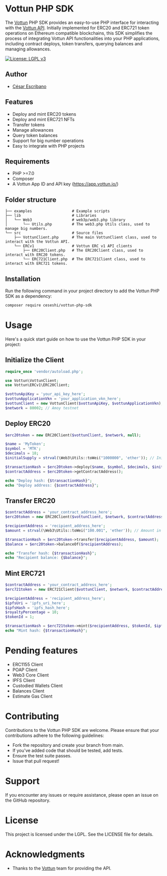 # Vottun PHP SDK

The [Vottun](https://vottun.com/) PHP SDK provides an easy-to-use PHP interface for interacting with the [Vottun API](https://app.vottun.io/). Initially implemented for ERC20 and ERC721 token operations on Ethereum compatible blockchains, this SDK simplifies the process of integrating Vottun API functionalities into your PHP applications, including contract deploys, token transfers, querying balances and managing allowances.

[![License: LGPL v3](https://img.shields.io/badge/License-LGPL_v3-blue.svg)](https://www.gnu.org/licenses/lgpl-3.0)

## Author

- [César Escribano](https://github.com/ceseshi)

## Features

- Deploy and mint ERC20 tokens
- Deploy and mint ERC721 NFTs
- Transfer tokens
- Manage allowances
- Query token balances
- Support for big number operations
- Easy to integrate with PHP projects

## Requirements

- PHP >=7.0
- Composer
- A Vottun App ID and API key (https://app.vottun.io/)

## Folder structure

```folder
├── examples                  # Example scripts
├── lib                       # Libraries
│   └── Web3                  # web3p/web3.php library
│       └── Utils.php         # The web3.php Utils class, used to manage big numbers.
└── src                       # Source files
    ├── VottunClient.php      # The main VottunClient class, used to interact with the Vottun API.
    └── ERCv1                 # Vottun ERC v1 API clients
        ├── ERC20Client.php   # The ERC20Client class, used to interact with ERC20 tokens.
        └── ERC721Client.php  # The ERC721Client class, used to interact with ERC721 tokens.
```

## Installation

Run the following command in your project directory to add the Vottun PHP SDK as a dependency:

```bash
composer require ceseshi/vottun-php-sdk
```

# Usage

Here's a quick start guide on how to use the Vottun PHP SDK in your project:

## Initialize the Client

```php
require_once 'vendor/autoload.php';

use Vottun\VottunClient;
use Vottun\ERCv1\ERC20Client;

$vottunApiKey = 'your_api_key_here';
$vottunApplicationVkn = 'your_application_vkn_here';
$vottunClient = new VottunClient($vottunApiKey, $vottunApplicationVkn);
$network = 80002; // Amoy testnet
```

## Deploy ERC20

```php
$erc20token = new ERC20Client($vottunClient, $network, null);

$name = 'MyToken';
$symbol = 'MTK';
$decimals = 18;
$initialSupply = strval(\Web3\Utils::toWei("1000000", 'ether')); // Initial supply in Wei

$transactionHash = $erc20token->deploy($name, $symbol, $decimals, $initialSupply);
$contractAddress = $erc20token->getContractAddress();

echo "Deploy hash: {$transactionHash}";
echo "Deploy address: {$contractAddress}";
```

## Transfer ERC20

```php
$contractAddress = 'your_contract_address_here';
$erc20token = new ERC20Client($vottunClient, $network, $contractAddress);

$recipientAddress = 'recipient_address_here';
$amount = strval(\Web3\Utils::toWei("100.001", 'ether')); // Amount in Wei

$transactionHash = $erc20token->transfer($recipientAddress, $amount);
$balance = $erc20token->balanceOf($recipientAddress);

echo "Transfer hash: {$transactionHash}";
echo "Recipient balance: {$balance}";
```

## Mint ERC721

```php
$contractAddress = 'your_contract_address_here';
$erc721token = new ERC721Client($vottunClient, $network, $contractAddress);

$recipientAddress = 'recipient_address_here';
$ipfsUri = 'ipfs_uri_here';
$ipfsHash = 'ipfs_hash_here';
$royaltyPercentage = 10;
$tokenId = 1;

$transactionHash = $erc721token->mint($recipientAddress, $tokenId, $ipfsUri, $ipfsHash, $royaltyPercentage);
echo "Mint hash: {$transactionHash}";
```

# Pending features

- ERC1155 Client
- POAP Client
- Web3 Core Client
- IPFS Client
- Custodied Wallets Client
- Balances Client
- Estimate Gas Client

# Contributing

Contributions to the Vottun PHP SDK are welcome. Please ensure that your contributions adhere to the following guidelines:

- Fork the repository and create your branch from main.
- If you've added code that should be tested, add tests.
- Ensure the test suite passes.
- Issue that pull request!

# Support

If you encounter any issues or require assistance, please open an issue on the GitHub repository.

# License

This project is licensed under the LGPL. See the LICENSE file for details.

# Acknowledgments

- Thanks to the [Vottun](https://vottun.com/) team for providing the API.
